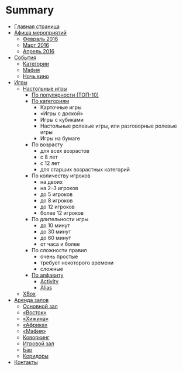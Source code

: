 # Summary

* [Главная страница](README.md)
* [Афиша мероприятий](afisha/README.md)
   * [Февраль 2016](afisha/2016-02.md)
   * [Март 2016](afisha/2016-03.md)
   * [Апрель 2016](afisha/2016-04.md)
* [События](events/README.md)
   * [Категории](events/categories.md)
   * [Мафия](events/mafiya.md)
   * [Ночь кино](events/kinonoch.md)
* [Игры](games/README.md)
   * [Настольные игры](games/board_games/README.md)
       * [По популярности (ТОП-10)](games/board_games/top-10.md)
       * [По категориям](games/board_games/categories.md)
           * Карточные игры
           * «Игры с доской»
           * Игры с кубиками
           * Настольные ролевые игры, или разговорные ролевые игры
           * Игры на бумаге
       * По возрасту
           * для всех возрастов
           * с 8 лет
           * с 12 лет
           * для старших возрастных категорий
       * По количеству игроков
           * на двоих
           * на 2–3 игроков
           * до 5 игроков
           * до 8 игроков
           * до 12 игроков
           * более 12 игроков
       * По длительности игры
           * до 10 минут
           * до 30 минут
           * до 60 минут
           * от часа и более
       * По сложности правил
           * очень простые
           * требует некоторого времени
           * сложные
       * [По алфавиту](games/all/README.md)
           * [Activity](games/board_games/activity.md)
           * [Alias](games/board_games/alias.md)
   * [XBox](games/xbox/README.md)
* [Аренда залов](rent/README.md)
   * [Основной зал](rent/osnovnoi_zal.md)
   * [«Восток»](rent/vostok.md)
   * [«Хижина»](rent/hizhina.md)
   * [«Африка»](rent/afrika.md)
   * [«Мафия»](rent/mafiya.md)
   * [Коворкинг](rent/coworking.md)
   * [Игровой зал](rent/igrovoi_zal.md)
   * [Бар](rent/bar.md)
   * [Коридоры](rent/koridori.md)
* [Контакты](contacts.md)

